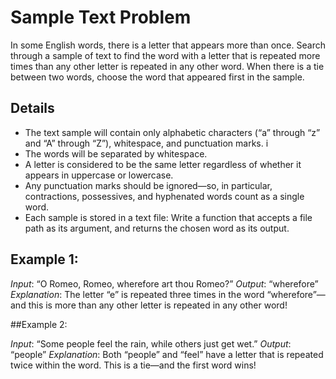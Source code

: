 ﻿# Sample Text Problem

In some English words, there is a letter that appears more than once. Search through a sample of text to find the word with a letter that is repeated more times than any other letter is repeated in any other word. When there is a tie between two words, choose the word that appeared first in the sample.

## Details

* The text sample will contain only alphabetic characters (“a” through “z” and “A” through “Z”), whitespace, and punctuation marks. i
* The words will be separated by whitespace. 
* A letter is considered to be the same letter regardless of whether it appears in uppercase or lowercase. 
* Any punctuation marks should be ignored—so, in particular, contractions, possessives, and hyphenated words count as a single word.
* Each sample is stored in a text file: Write a function that accepts a file path as its argument, and returns the chosen word as its output.

## Example 1:

*Input*: “O Romeo, Romeo, wherefore art thou Romeo?”
*Output*: “wherefore”
*Explanation*: The letter “e” is repeated three times in the word “wherefore”—and this is more than any other letter is repeated in any other word!

##Example 2:

*Input*: “Some people feel the rain, while others just get wet.”
*Output*: “people”
*Explanation*: Both “people” and “feel” have a letter that is repeated twice within the word. This is a tie—and the first word wins!
